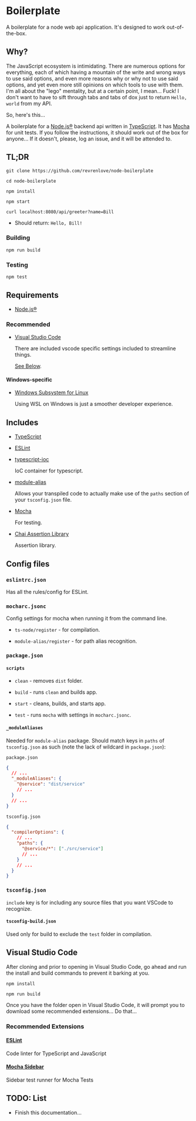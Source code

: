 # Boilerplate

A boilerplate for a node web api application. It's designed to work out-of-the-box.

## Why?

The JavaScript ecosystem is intimidating. There are numerous options for everything, each of which having a mountain of the write and wrong ways to use said options, and even more reasons why or why not to use said options, and yet even more still opinions on which tools to use with them. I'm all about the "lego" mentality, but at a certain point, I mean... Fuck! I don't want to have to sift through tabs and tabs of dox just to return `Hello, world` from my API.

So, here's this...

A boilerplate for a [Node.js®](https://nodejs.org/en/) backend api written in [TypeScript](https://www.typescriptlang.org/). It has [Mocha](https://mochajs.org/) for unit tests. If you follow the instructions, it should work out of the box for anyone... If it doesn't, please, log an issue, and it will be attended to.

## TL;DR

`git clone https://github.com/revrenlove/node-boilerplate`

`cd node-boilerplate`

`npm install`

`npm start`

`curl localhost:8080/api/greeter?name=Bill`

- Should return: `Hello, Bill!`

### Building

`npm run build`

### Testing

`npm test`

## Requirements

- [Node.js®](https://nodejs.org/en/)

### Recommended

- [Visual Studio Code](https://code.visualstudio.com/)

  There are included vscode specific settings included to streamline things.

  [See Below](#visual-studio-code).

#### Windows-specific

- [Windows Subsystem for Linux](https://docs.microsoft.com/en-us/windows/wsl/install-win10)

  Using WSL on Windows is just a smoother developer experience.

## Includes

- [TypeScript](https://www.typescriptlang.org/)

- [ESLint](https://eslint.org/)

- [typescript-ioc](https://github.com/thiagobustamante/typescript-ioc)

  IoC container for typescript.

- [module-alias](https://github.com/ilearnio/module-alias)

  Allows your transpiled code to actually make use of the `paths` section of your `tsconfig.json` file.

- [Mocha](https://mochajs.org/)

  For testing.

- [Chai Assertion Library](https://www.chaijs.com/)

  Assertion library.

## Config files

### `eslintrc.json`

Has all the rules/config for ESLint.

### `mocharc.jsonc`

Config settings for mocha when running it from the command line.

- `ts-node/register` - for compilation.

- `module-alias/register` - for path alias recognition.

### `package.json`

#### `scripts`

- `clean` - removes `dist` folder.

- `build` - runs `clean` and builds app.

- `start` - cleans, builds, and starts app.

- `test` - runs `mocha` with settings in `mocharc.jsonc`.

#### `_moduleAliases`

Needed for `module-alias` package. Should match keys in `paths` of `tsconfig.json` as such (note the lack of wildcard in `package.json`):

`package.json`

```json
{
  // ...
  "_moduleAliases": {
    "@service": "dist/service"
    // ...
  }
  // ...
}
```

`tsconfig.json`

```json
{
  "compilerOptions": {
    // ...
    "paths": {
      "@service/*": ["./src/service"]
      // ...
    }
    // ...
  }
}
```

### `tsconfig.json`

`include` key is for including any source files that you want VSCode to recognize.

#### `tsconfig-build.json`

Used only for build to exclude the `test` folder in compilation.

## Visual Studio Code

After cloning and prior to opening in Visual Studio Code, go ahead and run the install and build commands to prevent it barking at you.

`npm install`

`npm run build`

Once you have the folder open in Visual Studio Code, it will prompt you to download some recommended extensions... Do that...

### Recommended Extensions

#### [ESLint](https://marketplace.visualstudio.com/items?itemName=dbaeumer.vscode-eslint)

Code linter for TypeScript and JavaScript

#### [Mocha Sidebar](https://marketplace.visualstudio.com/items?itemName=maty.vscode-mocha-sidebar)

Sidebar test runner for Mocha Tests

## TODO: List

- Finish this documentation...
